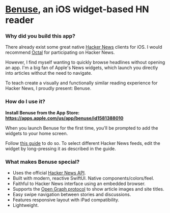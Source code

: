 # [Benuse](https://apps.apple.com/us/app/benuse/id1581388010), an iOS widget-based HN reader

### Why did you build this app?

There already exist some great native [Hacker News](https://news.ycombinator.com) clients for iOS.
I would recommend [Octal](https://apps.apple.com/us/app/id1308885491) for participating on Hacker News.

However, I find myself wanting to quickly browse headlines without opening an app.
I'm a big fan of Apple's News widgets, which launch you directly into articles without the need to navigate.

To teach create a visually and functionally similar reading experience for Hacker News, I proudly present: Benuse.

### How do I use it?

**Install Benuse from the App Store: https://apps.apple.com/us/app/benuse/id1581388010**


When you launch Benuse for the first time, you'll be prompted to add the widgets to your home screen.

Follow [this guide][guide] to do so.
To select different Hacker News feeds, edit the widget by long-pressing it as described in the guide.

[guide]: https://support.apple.com/en-us/HT207122

### What makes Benuse special?

- Uses the official [Hacker News API](https://github.com/HackerNews/API).
- Built with modern, reactive SwiftUI. Native components/colors/feel.
- Faithful to Hacker News interface using an embedded browser.
- Supports the [Open Graph protocol](https://ogp.me) to show article images and site titles.
- Easy swipe navigation between stories and discussions.
- Features responsive layout with iPad compatibility.
- Lightweight.
